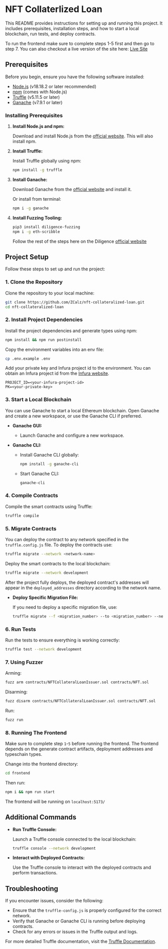 

# NFT Collaterlized Loan

This README provides instructions for setting up and running this project. It includes prerequisites, installation steps, and how to start a local blockchain, run tests, and deploy contracts.

To run the frontend make sure to complete steps 1-5 first and then go to step 7. You can also checkout a live version of the site here: 
[Live Site](https://zcalz.github.io/nft-collateralized-loan)

## Prerequisites

Before you begin, ensure you have the following software installed:

- [Node.js](https://nodejs.org/) (v18.18.2 or later recommended)
- [npm](https://www.npmjs.com/) (comes with Node.js)
- [Truffle](https://www.trufflesuite.com/truffle) (v5.11.5 or later)
- [Ganache](https://www.trufflesuite.com/ganache) (v7.9.1 or later)

### Installing Prerequisites

1. **Install Node.js and npm:**

   Download and install Node.js from the [official website](https://nodejs.org/). This will also install npm.

2. **Install Truffle:**

   Install Truffle globally using npm:

   ```bash
   npm install -g truffle
   ```

3. **Install Ganache:**

   Download Ganache from the [official website](https://www.trufflesuite.com/ganache) and install it.

   Or install from terminal:

   ```bash
   npm i -g ganache
   ```
3. **Install Fuzzing Tooling:**

    ```bash
    pip3 install diligence-fuzzing
    npm i -g eth-scribble
    ```

    Follow the rest of the steps here on the Diligence [official website](https://fuzzing-docs.diligence.tools/getting-started/fuzzing-non-foundry-projects)


## Project Setup

Follow these steps to set up and run the project:

### 1. Clone the Repository

Clone the repository to your local machine:

```bash
git clone https://github.com/ZCalz/nft-collateralized-loan.git
cd nft-collateralized-loan
```

### 2. Install Project Dependencies

Install the project dependencies and generate types using npm:

```bash
npm install && npm run postinstall
```

Copy the environment variables into an env file:

```bash
cp .env.example .env
```

Add your private key and Infura project id to the environment. You can obtain an Infura project id from the [Infura website](https://www.infura.io/).

```
PROJECT_ID=<your-infura-project-id>
PK=<your-private-key>
```

### 3. Start a Local Blockchain

You can use Ganache to start a local Ethereum blockchain. Open Ganache and create a new workspace, or use the Ganache CLI if preferred.

- **Ganache GUI:**
  - Launch Ganache and configure a new workspace.

- **Ganache CLI:**
  - Install Ganache CLI globally:

    ```bash
    npm install -g ganache-cli
    ```

  - Start Ganache CLI:

    ```bash
    ganache-cli
    ```

### 4. Compile Contracts

Compile the smart contracts using Truffle:

```bash
truffle compile
```

### 5. Migrate Contracts

You can deploy the contract to any network specified in the `truffle.config.js` file. To deploy the contracts use:

```bash
truffle migrate --network <network-name>
```

Deploy the smart contracts to the local blockchain:

```bash
truffle migrate --network development
```

After the project fully deploys, the deployed contract's addresses will appear in the `deployed_addresses` directory according to the network name.

- **Deploy Specific Migration File:**

  If you need to deploy a specific migration file, use:

  ```bash
  truffle migrate --f <migration_number> --to <migration_number> --network development
  ```

### 6. Run Tests

Run the tests to ensure everything is working correctly:

```bash
truffle test --network development
```

### 7. Using Fuzzer

Arming:
```bash
fuzz arm contracts/NFTCollateralLoanIssuer.sol contracts/NFT.sol
```

Disarming:
```bash
fuzz disarm contracts/NFTCollateralLoanIssuer.sol contracts/NFT.sol
```

Run:
```bash
fuzz run
```

### 8. Running The Frontend

Make sure to complete step `1`-`5` before running the frontend. The frontend depends on the generate contract artifacts, deployment addresses and typeschain types. 

Change into the frontend directory:

```bash
cd frontend
```
Then run:

```bash
npm i && npm run start
```

The frontend will be running on `localhost:5173/`

## Additional Commands

- **Run Truffle Console:**

  Launch a Truffle console connected to the local blockchain:

  ```bash
  truffle console --network development
  ```

- **Interact with Deployed Contracts:**

  Use the Truffle console to interact with the deployed contracts and perform transactions.

## Troubleshooting

If you encounter issues, consider the following:

- Ensure that the `truffle-config.js` is properly configured for the correct network.
- Verify that Ganache or Ganache CLI is running before deploying contracts.
- Check for any errors or issues in the Truffle output and logs.

For more detailed Truffle documentation, visit the [Truffle Documentation](https://www.trufflesuite.com/docs/truffle/overview).

